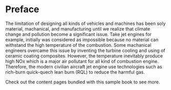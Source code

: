 # Preface

The limitation of designing all kinds of vehicles and machines has been soly material, machanical, and manufacturing until we realize that climate change and pollution become a significant issue. Take jet engines for example, initially was considered as impossible because no material can withstand the high temperature of the combustion. Some machanical engineers overcame this issue by inventing the turbine cooling and using of ceramic coating composites. However, the temperature inevitably produce high NOx which is a major air pollutant for all kind of combustion engine. Therefore, the modern civilian aircraft jet engine use technologies such as rich-burn quick-quech lean burn (RQL) to reduce the harmful gas.

<!-- [the Jupyter Book documentation](https://jupyterbook.org) for more information. -->

Check out the content pages bundled with this sample book to see more.

```{tableofcontents}
```
